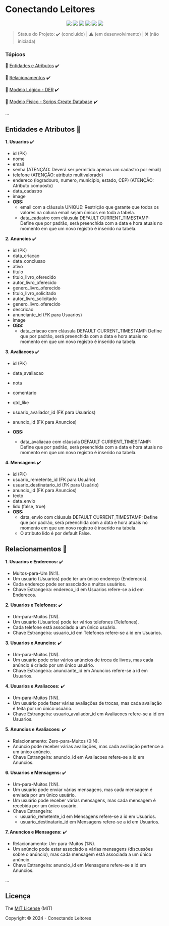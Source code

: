 <h1>Conectando Leitores</h1> 

<p align="center">
  <img src="http://img.shields.io/static/v1?label=Draw.io&message=24.6.4&color=f08705&style=for-the-badge&logo=diagramsdotnet"/>
  <img src="http://img.shields.io/static/v1?label=Workbench MySQL&message=8.0.38&color=4479a1&style=for-the-badge&logo=mysql&logoColor=f5f5f5"/>
  <img src="http://img.shields.io/static/v1?label=PostgreSQL&message=16&color=4169e1&style=for-the-badge&logo=postgresql&logoColor=f5f5f5"/>
  <img src="http://img.shields.io/static/v1?label=Firebase&message=10.13.0&color=DD2C00&style=for-the-badge&logo=firebase"/>
  <img src="http://img.shields.io/static/v1?label=STATUS&message=CONCLUIDO&color=green&style=for-the-badge"/>
  <img src="http://img.shields.io/static/v1?label=License&message=MIT&color=green&style=for-the-badge"/>
</p>

> Status do Projeto: :heavy_check_mark: (concluido) | :warning: (em desenvolvimento) | :x: (não iniciada)

### Tópicos 

:small_blue_diamond: [Entidades e Atributos](#entidades-e-atributos-file_folder) :heavy_check_mark:

:small_blue_diamond: [Relacionamentos](#relacionamentos-handshake) :heavy_check_mark:

:small_blue_diamond: [Modelo Lógico - DER](modelo_logico_der) :heavy_check_mark:

:small_blue_diamond: [Modelo Físico - Scrips Create Database](scripts_create_database) :heavy_check_mark:

... 

## Entidades e Atributos :file_folder:

<p align="justify">

**1. Usuarios** :heavy_check_mark:
  - id (PK)
  - nome
  - email
  - senha (ATENÇÃO: Deverá ser permitido apenas um cadastro por email)
  - telefone (ATENÇÃO: atributo multivalorado)
  - endereco (logradouro, numero, municipio, estado, CEP) (ATENÇÃO: Atributo composto)
  - data_cadastro
  - image
  - **OBS:**
    - email com a cláusula UNIQUE: Restrição que garante que todos os valores na coluna email sejam únicos em toda a tabela.
    - data_cadastro com cláusula DEFAULT CURRENT_TIMESTAMP: Define que por padrão, será preenchida com a data e hora atuais no momento
    em que um novo registro é inserido na tabela.

**2. Anuncios** :heavy_check_mark:
  - id (PK)
  - data_criacao 
  - data_conclusao 
  - ativo
  - titulo 
  - titulo_livro_oferecido
  - autor_livro_oferecido 
  - genero_livro_oferecido 
  - titulo_livro_solicitado 
  - autor_livro_solicitado 
  - genero_livro_oferecido 
  - descricao 
  - anunciante_id (FK para Usuarios)
  - image
  - **OBS:**
    - data_criacao com cláusula DEFAULT CURRENT_TIMESTAMP: Define que por padrão, será preenchida com a data e hora atuais no momento
    em que um novo registro é inserido na tabela.
   
**3. Avaliacoes** :heavy_check_mark:
  - id (PK)
  - data_avaliacao
  - nota
  - comentario
  - qtd_like 
  - usuario_avaliador_id (FK para Usuarios)
  - anuncio_id (FK para Anuncios)
  
  - **OBS:**
    - data_avaliacao com cláusula DEFAULT CURRENT_TIMESTAMP: Define que por padrão, será preenchida com a data e hora atuais no momento
    em que um novo registro é inserido na tabela.

**4. Mensagens** :heavy_check_mark:
  - id (PK)
  - usuario_remetente_id (FK para Usuário)
  - usuario_destinatario_id (FK para Usuário)
  - anuncio_id (FK para Anuncios)
  - texto
  - data_envio
  - lido (false, true)
  - **OBS:**
    - data_envio com cláusula DEFAULT CURRENT_TIMESTAMP: Define que por padrão, será preenchida com a data e hora atuais no momento
    em que um novo registro é inserido na tabela.
    - O atributo lido é por default False.

</p>

## Relacionamentos :handshake:

**1. Usuarios e Enderecos:** :heavy_check_mark:
  - Muitos-para-Um (N:1).
  - Um usuário (Usuarios) pode ter um único endereço (Enderecos).
  - Cada endereço pode ser associado a muitos usuários.
  - Chave Estrangeira: endereco_id em Usuarios refere-se a id em Enderecos.

**2. Usuarios e Telefones:** :heavy_check_mark:
 - Um-para-Muitos (1:N).
 - Um usuário (Usuarios) pode ter vários telefones (Telefones).
 - Cada telefone está associado a um único usuário.
 - Chave Estrangeira: usuario_id em Telefones refere-se a id em Usuarios.

**3. Usuarios e Anuncios:** :heavy_check_mark:
  - Um-para-Muitos (1:N).
  - Um usuário pode criar vários anúncios de troca de livros, mas cada anúncio é criado por um único usuário.
  - Chave Estrangeira: anunciante_id em Anuncios refere-se a id em Usuarios.

**4. Usuarios e Avaliacoes:** :heavy_check_mark:
  - Um-para-Muitos (1:N).
  - Um usuário pode fazer várias avaliações de trocas, mas cada avaliação é feita por um único usuário.
  - Chave Estrangeira: usuario_avaliador_id em Avaliacoes refere-se a id em Usuarios.

**5. Anuncios e Avaliacoes:** :heavy_check_mark:
  - Relacionamento: Zero-para-Muitos (0:N).
  - Anúncio pode receber várias avaliações, mas cada avaliação pertence a um único anúncio.
  - Chave Estrangeira: anuncio_id em Avaliacoes refere-se a id em Anuncios.

**6. Usuarios e Mensagens:** :heavy_check_mark:
  - Um-para-Muitos (1:N).
  - Um usuário pode enviar várias mensagens, mas cada mensagem é enviada por um único usuário.
  - Um usuário pode receber várias mensagens, mas cada mensagem é recebida por um único usuário.
  - Chave Estrangeira:
    - usuario_remetente_id em Mensagens refere-se a id em Usuarios.
    - usuario_destinatario_id em Mensagens refere-se a id em Usuarios.

**7. Anuncios e Mensagens:** :heavy_check_mark:
  - Relacionamento: Um-para-Muitos (1:N).
  - Um anúncio pode estar associado a várias mensagens (discussões sobre o anúncio), mas cada mensagem está associada a um único anúncio.
  - Chave Estrangeira: anuncio_id em Mensagens refere-se a id em Anuncios.
 
... 

## Licença 

The [MIT License]() (MIT)

Copyright :copyright: 2024 - Conectando Leitores
